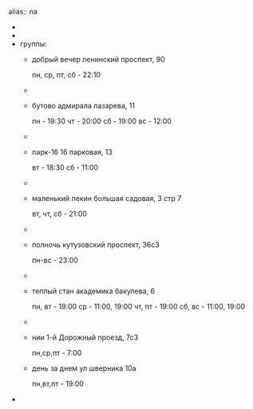 alias:: na

-
-
- группы:
	- добрый вечер
	  ленинский проспект, 90
	  
	  пн, ср, пт, сб - 22:10
	-
	- бутово
	  адмирала лазарева, 11
	  
	  пн - 19:30
	  чт - 20:00
	  сб - 19:00
	  вс - 12:00
	-
	- парк-16
	  16 парковая, 13
	  
	  вт - 18:30
	  сб - 11:00
	-
	- маленький пекин
	  большая садовая, 3 стр 7
	  
	  вт, чт, сб - 21:00
	-
	- полночь
	  кутузовский проспект, 36с3
	  
	  пн-вс - 23:00
	-
	- теплый стан
	  академика бакулева, 6
	  
	  пн, вт - 19:00
	  ср - 11:00, 19:00
	  чт, пт - 19:00
	  сб, вс - 11:00, 19:00
	-
	- нии
	  1-й Дорожный проезд, 7с3
	  
	  пн,ср,пт - 7:00
	- день за днем
	  ул шверника 10а
	  
	  пн,вт,пт - 19:00
-